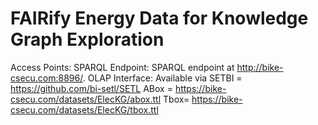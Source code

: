 # FAIRify Energy Data for Knowledge Graph Exploration
Access Points:
SPARQL Endpoint: SPARQL endpoint at http://bike-csecu.com:8896/.
OLAP Interface: Available via SETBI = https://github.com/bi-setl/SETL
ABox = https://bike-csecu.com/datasets/ElecKG/abox.ttl
Tbox= https://bike-csecu.com/datasets/ElecKG/tbox.ttl

